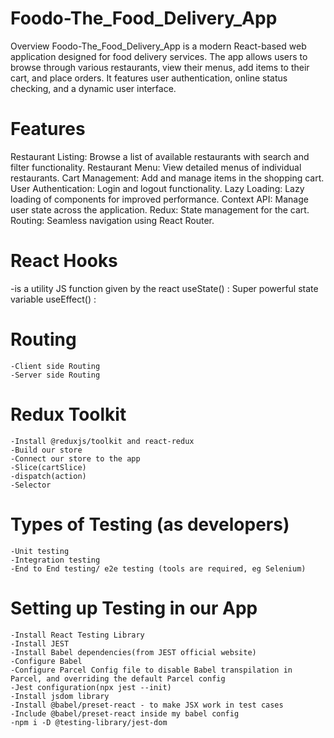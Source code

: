 # Foodo-The_Food_Delivery_App
Overview
Foodo-The_Food_Delivery_App is a modern React-based web application designed for food delivery services. The app allows users to browse through various restaurants, view their menus, add items to their cart, and place orders. It features user authentication, online status checking, and a dynamic user interface.

# Features
Restaurant Listing: Browse a list of available restaurants with search and filter functionality.
Restaurant Menu: View detailed menus of individual restaurants.
Cart Management: Add and manage items in the shopping cart.
User Authentication: Login and logout functionality.
Lazy Loading: Lazy loading of components for improved performance.
Context API: Manage user state across the application.
Redux: State management for the cart.
Routing: Seamless navigation using React Router.

# React Hooks

-is a utility JS function given by the react
useState() : Super powerful state variable
useEffect() :

# Routing

    -Client side Routing
    -Server side Routing

# Redux Toolkit

    -Install @reduxjs/toolkit and react-redux
    -Build our store
    -Connect our store to the app
    -Slice(cartSlice)
    -dispatch(action)
    -Selector

# Types of Testing (as developers)

    -Unit testing
    -Integration testing
    -End to End testing/ e2e testing (tools are required, eg Selenium)

# Setting up Testing in our App

    -Install React Testing Library
    -Install JEST
    -Install Babel dependencies(from JEST official website)
    -Configure Babel
    -Configure Parcel Config file to disable Babel transpilation in Parcel, and overriding the default Parcel config
    -Jest configuration(npx jest --init)
    -Install jsdom library
    -Install @babel/preset-react - to make JSX work in test cases
    -Include @babel/preset-react inside my babel config
    -npm i -D @testing-library/jest-dom
